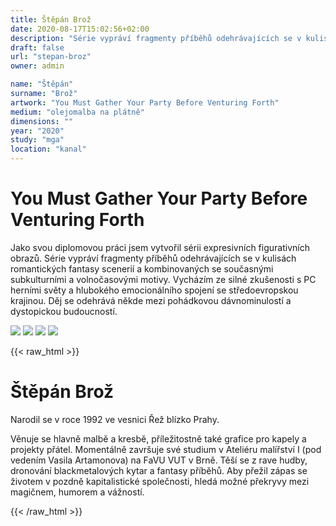 ```yaml
---
title: Štěpán Brož
date: 2020-08-17T15:02:56+02:00
description: "Série vypráví fragmenty příběhů odehrávajících se v kulisách romantických fantasy scenerií a kombinovaných se současnými subkulturními a volnočasovými motivy."
draft: false
url: "stepan-broz"
owner: admin

name: "Štěpán"
surname: "Brož"
artwork: "You Must Gather Your Party Before Venturing Forth"
medium: "olejomalba na plátně"
dimensions: ""
year: "2020"
study: "mga"
location: "kanal"
---
```

# You Must Gather Your Party Before Venturing Forth

Jako svou diplomovou práci jsem vytvořil sérii expresivních figurativních obrazů. Série vypráví fragmenty příběhů odehrávajících se v kulisách romantických fantasy scenerií a kombinovaných se současnými subkulturními a volnočasovými motivy. Vycházím ze silné zkušenosti s PC herními světy a hlubokého emocionálního spojení se středoevropskou krajinou. Děj se odehrává někde mezi pohádkovou dávnominulostí a dystopickou budoucností.

![](/2020/broz/1.jpg)
![](/2020/broz/2.jpg)
![](/2020/broz/3.jpg)
![](/2020/broz/4.jpg)



<!-- SECTION BREAK -->
{{< raw_html >}}
<h1 id="&scaron;těp&aacute;n-brož">&Scaron;těp&aacute;n Brož</h1>
<p>Narodil se v roce 1992 ve vesnici Řež bl&iacute;zko Prahy.</p>
<p>Věnuje se hlavně malbě a kresbě, př&iacute;ležitostně tak&eacute; grafice pro kapely a projekty př&aacute;tel. Moment&aacute;lně zavr&scaron;uje sv&eacute; studium v Ateli&eacute;ru mal&iacute;řstv&iacute; I (pod veden&iacute;m Vasila Artamonova) na FaVU VUT v Brně. Tě&scaron;&iacute; se z rave hudby, dronov&aacute;n&iacute; blackmetalov&yacute;ch kytar a fantasy př&iacute;běhů. Aby přežil z&aacute;pas se životem v pozdně kapitalistick&eacute; společnosti, hled&aacute; možn&eacute; překryvy mezi magičnem, humorem a v&aacute;žnost&iacute;.</p>
{{< /raw_html >}}
